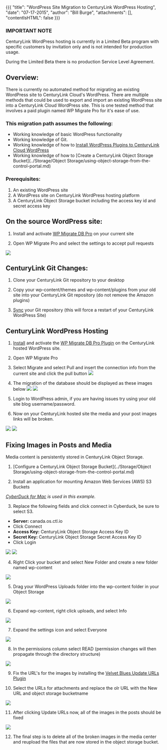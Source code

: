 {{{
  "title": "WordPress Site Migration to CenturyLink WordPress Hosting",
  "date": "07-17-2015",
  "author": "Bill Burge",
  "attachments": [],
  "contentIsHTML": false
}}}
### IMPORTANT NOTE

CenturyLink WordPress hosting is currently in a Limited Beta program with specific customers by invitation only and is not intended for production usage.

During the Limited Beta there is no production Service Level Agreement.

## Overview:

There is currently no automated method for migrating an existing WordPress site to CenturyLink Cloud's WordPress. There are multiple methods that could be used to export and import an existing WordPress site into a CenturyLink Cloud WordPress site. This is one tested method that involves a paid plugin named WP Migrate Pro for it's ease of use.

### This migration path assumes the following:

* Working knowledge of basic WordPress functionality
* Working knowledge of Git.
* Working knowledge of how to [Install WordPress Plugins to CenturyLink Cloud WordPress](wordpress-plugin-installation.md)
* Working knowledge of how to [Create a CenturyLink Object Storage Bucket](../Storage/Object Storage/using-object-storage-from-the-control-portal.md)

### Prerequisites:

1.	An existing WordPress site
2.	A WordPress site on CenturyLink WordPress hosting platform
3. A CenturyLink Object Storage bucket including the access key id and secret access key

## On the source WordPress site:

1. Install and activate [WP Migrate DB Pro](https://deliciousbrains.com/wp-migrate-db-pro/) on your current site

2. Open WP Migrate Pro and select the settings to accept pull requests

  ![](../images/wp_site_migration/wp_site_migration_00.png)


## CenturyLink Git Changes:

1. Clone your CenturyLink Git repository to your desktop

2. Copy your wp-content/themes and wp-content/plugins from your old site into your CenturyLink Git repository (do not remove the Amazon plugins)

3. [Sync](https://www.ctl.io/knowledge-base/wordpress/wordpress-site-updates-with-git/) your Git repository (this will force a restart of your CenturyLink WordPress Site)

## CenturyLink WordPress Hosting

1. [Install](https://www.ctl.io/knowledge-base/wordpress/wordpress-plugin-installation/) and activate the [WP Migrate DB Pro Plugin](https://deliciousbrains.com/wp-migrate-db-pro/) on the CenturyLink hosted WordPress site.

2. Open WP Migrate Pro

3. Select Migrate and select Pull and insert the connection info from the current site and click the pull button
![](../images/wp_site_migration/wp_site_migration_01.png)
4. The migration of the database should be displayed as these images below
![](../images/wp_site_migration/wp_site_migration_02.png)
![](../images/wp_site_migration/wp_site_migration_03.png)
5. Login to WordPress admin, if you are having issues try using your old site blog username/password.
6. Now on your CenturyLink hosted site the media and your post images links will be broken.

  ![](../images/wp_site_migration/wp_site_migration_04.png)
  ![](../images/wp_site_migration/wp_site_migration_05.png)

## Fixing Images in Posts and Media

  Media content is persistently stored in CenturyLink Object Storage.

1. [Configure a CenturyLink Object Storage Bucket](../Storage/Object Storage/using-object-storage-from-the-control-portal.md)

2. Install an application for mounting Amazon Web Services (AWS) S3 Buckets

  _[CyberDuck for Mac](https://cyberduck.io) is used in this example._

3. Replace the following fields and click connect in Cyberduck, be sure to select S3.

 * **Server:** canada.os.ctl.io
 * Click Connect
 * **Access Key:** CenturyLink Object Storage Access Key ID
 * **Secret Key:** CenturyLink Object Storage Secret Access Key ID
 * Click Login

  ![](../images/wp_site_migration/wp_site_migration_06.png)
  ![](../images/wp_site_migration/wp_site_migration_09.png)

4. Right Click your bucket and select New Folder and create a new folder named wp-content

  ![](../images/wp_site_migration/wp_site_migration_12.png)

5. Drag your WordPress Uploads folder into the wp-content folder in your Object Storage

  ![](../images/wp_site_migration/wp_site_migration_13.png)

6. Expand wp-content, right click uploads, and select Info

  ![](../images/wp_site_migration/wp_site_migration_14.png)

7. Expand the settings icon and select Everyone

  ![](../images/wp_site_migration/wp_site_migration_15.png)

8. In the permissions column select READ (permission changes will then propagate through the directory structure)

  ![](../images/wp_site_migration/wp_site_migration_16.png)

9. Fix the URL's for the images by installing the [Velvet Blues Update URLs Plugin](https://wordpress.org/plugins/velvet-blues-update-urls/)

10. Select the URLs for attachments and replace the olr URL with the New URL and object storage bucketname

  ![](../images/wp_site_migration/wp_site_migration_07.png)

11.	After clicking Update URLs now, all of the images in the posts should be fixed

  ![](../images/wp_site_migration/wp_site_migration_08.png)

12. The final step is to delete all of the broken images in the media center and reupload the files that are now stored in the object storage bucket.

